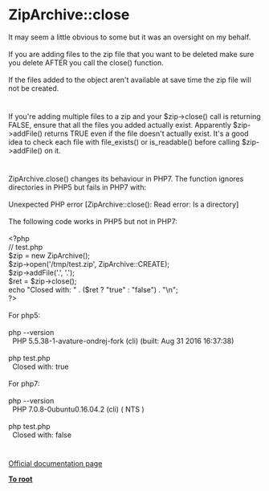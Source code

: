 # ZipArchive::close




<div class="phpcode"><span class="html">
It may seem a little obvious to some but it was an oversight on my behalf.<br><br>If you are adding files to the zip file that you want to be deleted make sure you delete AFTER you call the close() function.<br><br>If the files added to the object aren&apos;t available at save time the zip file will not be created.</span>
</div>
  

#


<div class="phpcode"><span class="html">
If you&apos;re adding multiple files to a zip and your $zip-&gt;close() call is returning FALSE, ensure that all the files you added actually exist. Apparently $zip-&gt;addFile() returns TRUE even if the file doesn&apos;t actually exist. It&apos;s a good idea to check each file with file_exists() or is_readable() before calling $zip-&gt;addFile() on it.</span>
</div>
  

#


<div class="phpcode"><span class="html">
ZipArchive.close() changes its behaviour in PHP7. The function ignores directories in PHP5 but fails in PHP7 with: <br><br>Unexpected PHP error [ZipArchive::close(): Read error: Is a directory]<br><br>The following code works in PHP5 but not in PHP7:<br><br><span class="default">&lt;?php <br></span><span class="comment">// test.php<br></span><span class="default">$zip </span><span class="keyword">= new </span><span class="default">ZipArchive</span><span class="keyword">();<br></span><span class="default">$zip</span><span class="keyword">-&gt;</span><span class="default">open</span><span class="keyword">(</span><span class="string">&apos;/tmp/test.zip&apos;</span><span class="keyword">, </span><span class="default">ZipArchive</span><span class="keyword">::</span><span class="default">CREATE</span><span class="keyword">);<br></span><span class="default">$zip</span><span class="keyword">-&gt;</span><span class="default">addFile</span><span class="keyword">(</span><span class="string">&apos;.&apos;</span><span class="keyword">, </span><span class="string">&apos;.&apos;</span><span class="keyword">);<br></span><span class="default">$ret </span><span class="keyword">= </span><span class="default">$zip</span><span class="keyword">-&gt;</span><span class="default">close</span><span class="keyword">();<br>echo </span><span class="string">&quot;Closed with: &quot; </span><span class="keyword">. (</span><span class="default">$ret </span><span class="keyword">? </span><span class="string">&quot;true&quot; </span><span class="keyword">: </span><span class="string">&quot;false&quot;</span><span class="keyword">) . </span><span class="string">&quot;\n&quot;</span><span class="keyword">;<br></span><span class="default">?&gt;<br></span><br>For php5:<br><br>php --version<br>&#xA0; PHP 5.5.38-1-avature-ondrej-fork (cli) (built: Aug 31 2016 16:37:38)<br><br>php test.php<br>&#xA0; Closed with: true<br><br>For php7:<br><br>php --version<br>&#xA0; PHP 7.0.8-0ubuntu0.16.04.2 (cli) ( NTS )<br><br>php test.php<br>&#xA0; Closed with: false</span>
</div>
  

#

[Official documentation page](https://www.php.net/manual/en/ziparchive.close.php)

**[To root](/README.md)**